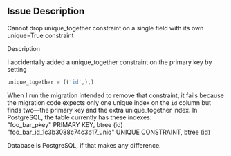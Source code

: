 ## Issue Description  
Cannot drop unique_together constraint on a single field with its own unique=True constraint  

Description

I accidentally added a unique_together constraint on the primary key by setting  
```python
unique_together = (('id',),)
```  
When I run the migration intended to remove that constraint, it fails because the migration code expects only one unique index on the `id` column but finds two—the primary key and the extra unique_together index. In PostgreSQL, the table currently has these indexes:  
    "foo_bar_pkey" PRIMARY KEY, btree (id)  
    "foo_bar_id_1c3b3088c74c3b17_uniq" UNIQUE CONSTRAINT, btree (id)  

Database is PostgreSQL, if that makes any difference.